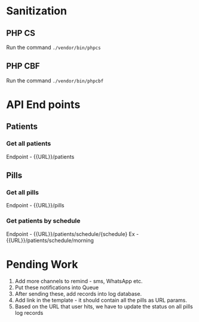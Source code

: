 # Sanitization
## PHP CS
Run the command `./vendor/bin/phpcs`
## PHP CBF
Run the command `./vendor/bin/phpcbf`

# API End points
## Patients
### Get all patients
Endpoint - {{URL}}/patients

## Pills
### Get all pills
Endpoint - {{URL}}/pills
### Get patients by schedule
Endpoint - {{URL}}/patients/schedule/{schedule}
Ex - {{URL}}/patients/schedule/morning

# Pending Work
1. Add more channels to remind - sms, WhatsApp etc. 
2. Put these notifications into Queue
2. After sending these, add records into log database.
2. Add link in the template - it should contain all the pills as URL params. 
3. Based on the URL that user hits, we have to update the status on all pills log records
